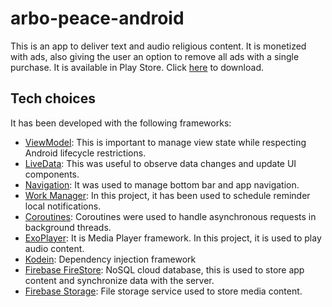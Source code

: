 # arbo-peace-android

This is an app to deliver text and audio religious content.
It is monetized with ads, also giving the user an option to remove all ads with a single purchase.
It is available in Play Store. Click [here](https://play.google.com/store/apps/details?id=com.arbo.oracoes) to download.

## Tech choices 
It has been developed with the following frameworks:

* [ViewModel](https://developer.android.com/topic/libraries/architecture/viewmodel): This is important to manage view state while respecting Android lifecycle restrictions.
* [LiveData](https://developer.android.com/topic/libraries/architecture/livedata): This was useful to observe data changes and update UI components.
* [Navigation](https://developer.android.com/guide/navigation): It was used to manage bottom bar and app navigation.
* [Work Manager](https://developer.android.com/topic/libraries/architecture/workmanager): In this project, it has been used to schedule reminder local notifications.
* [Coroutines](https://developer.android.com/kotlin/coroutines): Coroutines were used to handle asynchronous requests in background threads.
* [ExoPlayer](https://exoplayer.dev/): It is Media Player framework. In this project, it is used to play audio content. 
* [Kodein](https://kodein.org/di/): Dependency injection framework
* [Firebase FireStore](https://firebase.google.com/docs/firestore): NoSQL cloud database, this is used to store app content and synchronize data with the server.
* [Firebase Storage](https://firebase.google.com/docs/storage): File storage service used to store media content.






 
